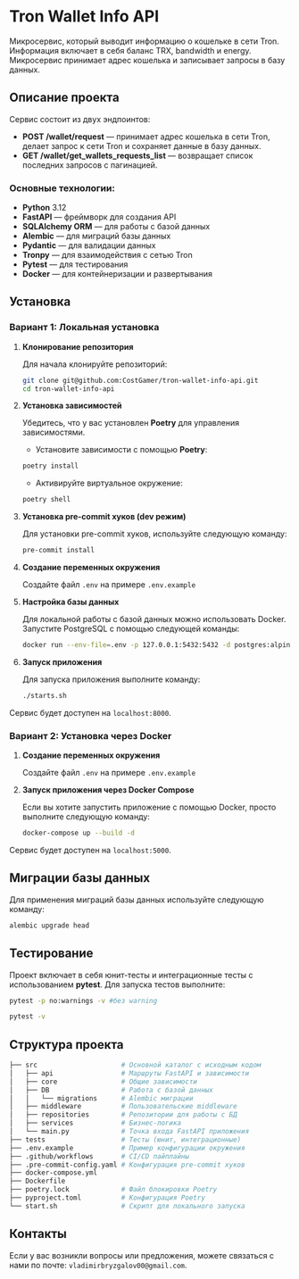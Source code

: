 # Tron Wallet Info API

Микросервис, который выводит информацию о кошельке в сети Tron. Информация включает в себя баланс TRX, bandwidth и energy. Микросервис принимает адрес кошелька и записывает запросы в базу данных.

## Описание проекта

Сервис состоит из двух эндпоинтов:

- **POST /wallet/request** — принимает адрес кошелька в сети Tron, делает запрос к сети Tron и сохраняет данные в базу данных.
- **GET /wallet/get_wallets_requests_list** — возвращает список последних запросов с пагинацией.

### Основные технологии:
- **Python** 3.12
- **FastAPI** — фреймворк для создания API
- **SQLAlchemy ORM** — для работы с базой данных
- **Alembic** — для миграций базы данных
- **Pydantic** — для валидации данных
- **Tronpy** — для взаимодействия с сетью Tron
- **Pytest** — для тестирования
- **Docker** — для контейнеризации и развертывания

## Установка

### Вариант 1: Локальная установка

1. **Клонирование репозитория**

   Для начала клонируйте репозиторий:

   ```bash
   git clone git@github.com:CostGamer/tron-wallet-info-api.git
   cd tron-wallet-info-api
   ```

2. **Установка зависимостей**

   Убедитесь, что у вас установлен **Poetry** для управления зависимостями.

   - Установите зависимости с помощью **Poetry**:

   ```bash
   poetry install
   ```

   - Активируйте виртуальное окружение:

   ```bash
   poetry shell
   ```

3. **Установка pre-commit хуков (dev режим)**

   Для установки pre-commit хуков, используйте следующую команду:

   ```bash
   pre-commit install
   ```

4. **Создание переменных окружения**

   Создайте файл `.env` на примере `.env.example`

5. **Настройка базы данных**

   Для локальной работы с базой данных можно использовать Docker. Запустите PostgreSQL с помощью следующей команды:

   ```bash
   docker run --env-file=.env -p 127.0.0.1:5432:5432 -d postgres:alpine
   ```

6. **Запуск приложения**

   Для запуска приложения выполните команду:

   ```bash
   ./starts.sh
   ```

Сервис будет доступен на `localhost:8000`.

### Вариант 2: Установка через Docker

1. **Создание переменных окружения**

   Создайте файл `.env` на примере `.env.example`

2. **Запуск приложения через Docker Compose**

   Если вы хотите запустить приложение с помощью Docker, просто выполните следующую команду:

   ```bash
   docker-compose up --build -d
   ```

Сервис будет доступен на `localhost:5000`.

## Миграции базы данных

Для применения миграций базы данных используйте следующую команду:

```bash
alembic upgrade head
```

## Тестирование

Проект включает в себя юнит-тесты и интеграционные тесты с использованием **pytest**. Для запуска тестов выполните:

```bash
pytest -p no:warnings -v #без warning
```
```bash
pytest -v 
```

## Структура проекта

```bash
├── src                     # Основной каталог с исходным кодом
│   ├── api                 # Маршруты FastAPI и зависимости
│   ├── core                # Общие зависимости
│   ├── DB                  # Работа с базой данных
│   │   └── migrations      # Alembic миграции
│   ├── middleware          # Пользовательские middleware
│   ├── repositories        # Репозитории для работы с БД
│   ├── services            # Бизнес-логика
│   └── main.py             # Точка входа FastAPI приложения
├── tests                   # Тесты (юнит, интеграционные)
├── .env.example            # Пример конфигурации окружения
├── .github/workflows       # CI/CD пайплайны
├── .pre-commit-config.yaml # Конфигурация pre-commit хуков
├── docker-compose.yml      
├── Dockerfile              
├── poetry.lock             # Файл блокировки Poetry
├── pyproject.toml          # Конфигурация Poetry
└── start.sh                # Скрипт для локального запуска
```

## Контакты

Если у вас возникли вопросы или предложения, можете связаться с нами по почте: `vladimirbryzgalov00@gmail.com`.
